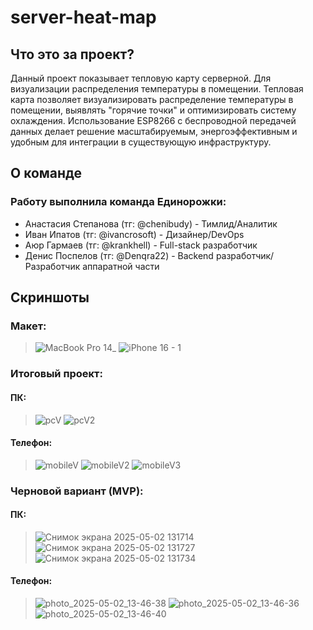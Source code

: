 # server-heat-map
## Что это за проект?
Данный проект показывает тепловую карту серверной. Для визуализации распределения температуры в помещении. 
Тепловая карта позволяет визуализировать распределение температуры в помещении, выявлять "горячие точки" и оптимизировать систему охлаждения. Использование ESP8266 с беспроводной передачей данных делает решение масштабируемым, энергоэффективным и удобным для интеграции в существующую инфраструктуру.
## О команде
### Работу выполнила команда Единорожки:
* Анастасия Степанова (тг: @chenibudy) - Тимлид/Аналитик
* Иван Ипатов (тг: @ivancrosoft) - Дизайнер/DevOps
* Аюр Гармаев (тг: @krankhell) - Full-stack разработчик
* Денис Поспелов (тг: @Denqra22) - Backend разработчик/Разработчик аппаратной части
## Скриншоты
### Mакет:
> ![MacBook Pro 14_](https://github.com/user-attachments/assets/30f689cb-6da3-4ed3-aee4-b09d450ef79d)
> ![iPhone 16 - 1](https://github.com/user-attachments/assets/4fb675bd-ead7-4749-bba7-d92f81c3019c)
### Итоговый проект:
#### ПК:
> ![pcV](https://github.com/user-attachments/assets/c5200532-b98a-40f2-81b3-0a0474d2a687)
> ![pcV2](https://github.com/user-attachments/assets/d49fd0a5-8581-4865-b963-7188d375e9df)
#### Телефон:
> ![mobileV](https://github.com/user-attachments/assets/f9b1b978-258e-4992-962c-7431bc45bbdc)
> ![mobileV2](https://github.com/user-attachments/assets/b8e810f9-f0a9-4d78-9b67-daef5a86918c)
> ![mobileV3](https://github.com/user-attachments/assets/b1f10c63-e1f8-4f60-8632-16eb400e3da8)
### Черновой вариант (MVP):
#### ПК:
> ![Снимок экрана 2025-05-02 131714](https://github.com/user-attachments/assets/6d403632-591e-4541-abdb-f45fa691fa4c)
> ![Снимок экрана 2025-05-02 131727](https://github.com/user-attachments/assets/b8d0b203-0b46-4a68-b325-779ec3609e10)
> ![Снимок экрана 2025-05-02 131734](https://github.com/user-attachments/assets/afc28760-ef04-47e9-bf08-f1bcfd997035)
#### Телефон:
> ![photo_2025-05-02_13-46-38](https://github.com/user-attachments/assets/3893e1d6-0106-4d75-b3d1-9fe9168d73d2)
> ![photo_2025-05-02_13-46-36](https://github.com/user-attachments/assets/947c5e3d-dade-45ed-aadf-811b7cb73d36)
> ![photo_2025-05-02_13-46-40](https://github.com/user-attachments/assets/a4af7dc1-c431-4e73-8b14-447b43e9ee02)
